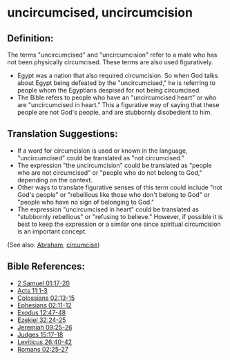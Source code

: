 # uncircumcised, uncircumcision #

## Definition: ##

The terms "uncircumcised" and "uncircumcision" refer to a male who has not been physically circumcised. These terms are also used figuratively.

* Egypt was a nation that also required circumcision. So when God talks about Egypt being defeated by the "uncircumcised," he is referring to people whom the Egyptians despised for not being circumcised.
* The Bible refers to people who have an "uncircumcised heart" or who are "uncircumcised in heart." This a figurative way of saying that these people are not God's people, and are stubbornly disobedient to him.

## Translation Suggestions: ##

* If a word for circumcision is used or known in the language, "uncircumcised" could be translated as "not circumcised."
* The expression "the uncircumcision" could be translated as "people who are not circumcised" or "people who do not belong to God," depending on the context.
* Other ways to translate figurative senses of this term could include "not God's people" or "rebellious like those who don't belong to God" or "people who have no sign of belonging to God."
* The expression "uncircumcised in heart" could be translated as "stubbornly rebellious" or "refusing to believe." However, if possible it is best to keep the expression or a similar one since spiritual circumcision is an important concept.

(See also: [Abraham](../other/abraham.md), [circumcise](../kt/circumcise.md))

## Bible References: ##

* [2 Samuel 01:17-20](en/tn/2sa/help/01/17)
* [Acts 11:1-3](en/tn/act/help/11/01)
* [Colossians 02:13-15](en/tn/col/help/02/13)
* [Ephesians 02:11-12](en/tn/eph/help/02/11)
* [Exodus 12:47-48](en/tn/exo/help/12/47)
* [Ezekiel 32:24-25](en/tn/ezk/help/32/24)
* [Jeremiah 09:25-26](en/tn/jer/help/09/25)
* [Judges 15:17-18](en/tn/jdg/help/15/17)
* [Leviticus 26:40-42](en/tn/lev/help/26/40)
* [Romans 02:25-27](en/tn/rom/help/02/25)